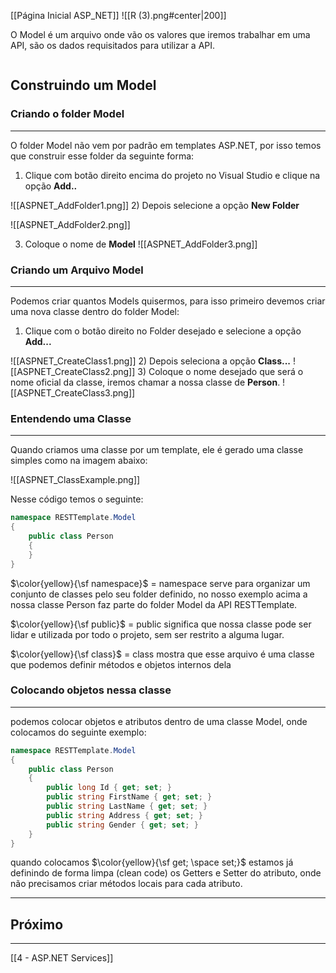 [[Página Inicial ASP_NET]]
![[R (3).png#center|200]]

O Model é um arquivo onde vão os valores que iremos trabalhar em uma API, são os dados requisitados para utilizar a API.

```table-of-contents
```

## Construindo um Model

### Criando o folder Model
---
O folder Model não vem por padrão em templates ASP.NET, por isso temos que construir esse folder da seguinte forma:

1) Clique com botão direito encima do projeto no Visual Studio e clique na opção **Add..**

![[ASPNET_AddFolder1.png]]
2) Depois selecione a opção **New Folder**

![[ASPNET_AddFolder2.png]]

3) Coloque o nome de **Model**
![[ASPNET_AddFolder3.png]]

### Criando um Arquivo Model
---
Podemos criar quantos Models quisermos, para isso primeiro devemos criar uma nova classe dentro do folder Model:

1) Clique com o botão direito no Folder desejado e selecione a opção **Add...**

![[ASPNET_CreateClass1.png]]
2) Depois seleciona a opção **Class...**
![[ASPNET_CreateClass2.png]]
3) Coloque o nome desejado que será o nome oficial da classe, iremos chamar a nossa classe de **Person**.
![[ASPNET_CreateClass3.png]]

### Entendendo uma Classe
---
Quando criamos uma classe por um template, ele é gerado uma classe simples como na imagem abaixo:

![[ASPNET_ClassExample.png]]

Nesse código temos o seguinte:

```csharp
namespace RESTTemplate.Model
{
    public class Person
    {
    }
}
```

$\color{yellow}{\sf namespace}$ = namespace serve para organizar um conjunto de classes pelo seu folder definido, no nosso exemplo acima a nossa classe Person faz parte do folder Model da API RESTTemplate.

$\color{yellow}{\sf public}$ = public significa que nossa classe pode ser lidar e utilizada por todo o projeto, sem ser restrito a alguma lugar.

$\color{yellow}{\sf class}$ = class mostra que esse arquivo é uma classe que podemos definir métodos e objetos internos dela

### Colocando objetos nessa classe
---
podemos colocar objetos e atributos dentro de uma classe Model, onde colocamos do seguinte exemplo:

```csharp
namespace RESTTemplate.Model
{
    public class Person
    {
        public long Id { get; set; }
        public string FirstName { get; set; }
        public string LastName { get; set; }
        public string Address { get; set; }
        public string Gender { get; set; }
    }
}
```

quando colocamos $\color{yellow}{\sf get; \space set;}$ estamos já definindo de forma limpa (clean code) os Getters e Setter do atributo, onde não precisamos criar métodos locais para cada atributo.

---
## Próximo
---
[[4 - ASP.NET Services]]